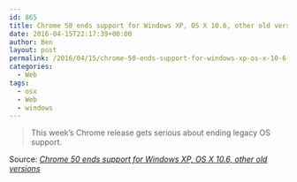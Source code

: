 ```yaml
---
id: 865
title: Chrome 50 ends support for Windows XP, OS X 10.6, other old versions
date: 2016-04-15T22:17:39+00:00
author: Ben
layout: post
permalink: /2016/04/15/chrome-50-ends-support-for-windows-xp-os-x-10-6-other-old-versions/
categories:
  - Web
tags:
  - osx
  - Web
  - windows
---
```

> This week&#8217;s Chrome release gets serious about ending legacy OS support.

Source: _[Chrome 50 ends support for Windows XP, OS X 10.6, other old versions](http://arstechnica.com/gadgets/2016/04/chrome-50-ends-support-for-windows-xp-os-x-10-6-other-old-versions/)_